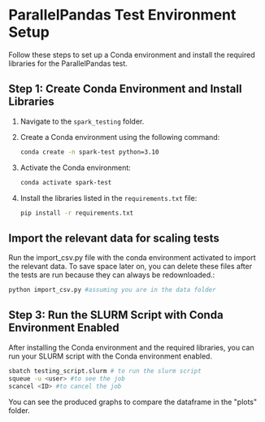 # ParallelPandas Test Environment Setup

Follow these steps to set up a Conda environment and install the required libraries for the ParallelPandas test.

## Step 1: Create Conda Environment and Install Libraries

1. Navigate to the `spark_testing` folder.
2. Create a Conda environment using the following command:

    ```bash
    conda create -n spark-test python=3.10
    ```

3. Activate the Conda environment:

    ```bash
    conda activate spark-test
    ```

4. Install the libraries listed in the `requirements.txt` file:

    ```bash
    pip install -r requirements.txt
    ```

## Import the relevant data for scaling tests
Run the import_csv.py file with the conda environment activated to import the relevant data. To save space later on, you can delete these files after the tests are run because they can always be redownloaded.:
```bash
python import_csv.py #assuming you are in the data folder
```

## Step 3: Run the SLURM Script with Conda Environment Enabled

After installing the Conda environment and the required libraries, you can run your SLURM script with the Conda environment enabled.

```bash
sbatch testing_script.slurm # to run the slurm script
squeue -u <user> #to see the job 
scancel <ID> #to cancel the job
```

You can see the produced graphs to compare the dataframe in the "plots" folder. 